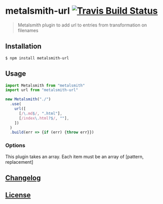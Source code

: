 # metalsmith-url [![Travis Build Status](https://travis-ci.org/MoOx/metalsmith-url.svg)](https://travis-ci.org/MoOx/metalsmith-url)

> Metalsmith plugin to add url to entries from transformation on filenames

## Installation

```console
$ npm install metalsmith-url
```

## Usage

```js
import Metalsmith from "metalsmith"
import url from "metalsmith-url"

new Metalsmith("./")
  .use(
    url([
      [/\.md$/, ".html"],
      [/index\.html?$/, ""],
    ])
  )
  .build(err => {if (err) {throw err}})
```

### Options

This plugin takes an array.
Each item must be an array of [pattern, replacement]


## [Changelog](CHANGELOG.md)

## [License](LICENSE)
